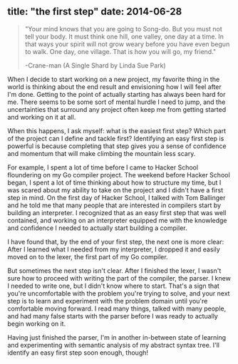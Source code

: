 title: "the first step"
date: 2014-06-28
---

> "Your mind knows that you are going to Song-do. But you must not tell your body. It must think one hill, one valley, one day at a time. In that ways your spirit will not grow weary before you have even begun to walk. One day, one village. That is how you will go, my friend."
>
>  -Crane-man (A Single Shard by Linda Sue Park)

When I decide to start working on a new project, my favorite thing in the world is thinking about the end result and envisioning how I will feel after I'm done. Getting to the point of actually starting has always been hard for me. There seems to be some sort of mental hurdle I need to jump, and the uncertainties that surround any project often keep me from getting started and working on it at all.

When this happens, I ask myself: what is the easiest first step? Which part of the project can I define and tackle first? Identifying an easy first step is powerful is because completing that step gives you a sense of confidence and momentum that will make climbing the mountain less scary.

For example, I spent a lot of time before I came to Hacker School floundering on my Go compiler project. The weekend before Hacker School began, I spent a lot of time thinking about how to structure my time, but I was scared about my ability to take on the project and I didn't have a first step in mind. On the first day of Hacker School, I talked with Tom Ballinger and he told me that many people that are interested in compilers start by building an interpreter. I recognized that as an easy first step that was well contained, and working on an interpreter equipped me with the knowledge and confidence I needed to actually start building a compiler.

I have found that, by the end of your first step, the next one is more clear: After I learned what I needed from my interpreter, I dropped it and easily moved on to the lexer, the first part of my Go compiler.

But sometimes the next step isn't clear. After I finished the lexer, I wasn't sure how to proceed with writing the part of the compiler, the parser. I knew I needed to write one, but I didn't know where to start. That's a sign that you're uncomfortable with the problem you're trying to solve, and your next step is to learn and experiment with the problem domain until you're comfortable moving forward. I read many things, talked with many people, and had many false starts with the parser before I was ready to actually begin working on it.

Having just finished the parser, I'm in another in-between state of learning and experimenting with semantic analysis of my abstract syntax tree. I'll identify an easy first step soon enough, though!
